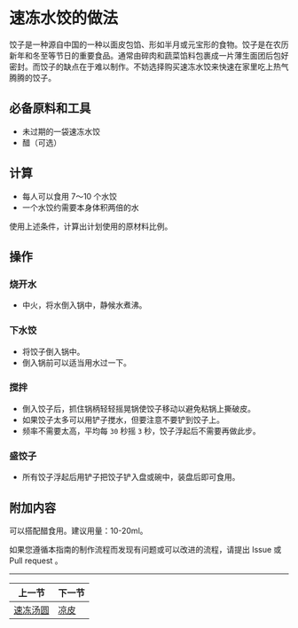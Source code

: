 # 速冻水饺的做法

饺子是一种源自中国的一种以面皮包馅、形如半月或元宝形的食物。饺子是在农历新年和冬至等节日的重要食品。通常由碎肉和蔬菜馅料包裹成一片薄生面团后包好密封。而饺子的缺点在于难以制作。不妨选择购买速冻水饺来快速在家里吃上热气腾腾的饺子。

## 必备原料和工具

* 未过期的一袋速冻水饺
* 醋（可选）

## 计算

* 每人可以食用 7～10 个水饺
* 一个水饺约需要本身体积两倍的水

使用上述条件，计算出计划使用的原材料比例。

## 操作

### 烧开水

* 中火，将水倒入锅中，静候水煮沸。

### 下水饺

* 将饺子倒入锅中。
* 倒入锅前可以适当用水过一下。

### 搅拌

* 倒入饺子后，抓住锅柄轻轻摇晃锅使饺子移动以避免粘锅上撕破皮。
* 如果饺子太多可以用铲子搅水，但要注意不要铲到饺子上。
* 频率不需要太高，平均每 `30` 秒摇 `3` 秒，饺子浮起后不需要再做此步。

### 盛饺子

* 所有饺子浮起后用铲子把饺子铲入盘或碗中，装盘后即可食用。

## 附加内容

可以搭配醋食用。建议用量：10-20ml。

如果您遵循本指南的制作流程而发现有问题或可以改进的流程，请提出 Issue 或 Pull request 。

<hr>

| 上一节 | 下一节 |
| --- | --- |
| [速冻汤圆](../semi-finished/速冻汤圆/速冻汤圆.md) | [凉皮](../semi-finished/凉皮.md) |